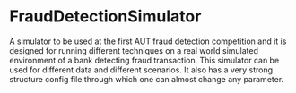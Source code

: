 # FraudDetectionSimulator

A simulator to be used at the first AUT fraud detection competition and it is designed for running different techniques on a real world simulated environment of a bank detecting fraud transaction. This simulator can be used for different data and different scenarios. It also has a very strong structure config file through which one can almost change any parameter.
